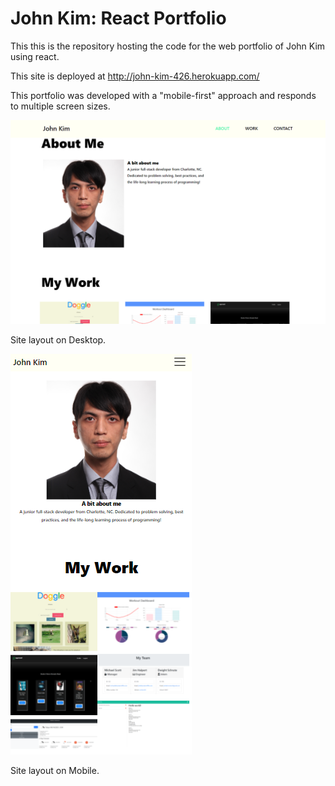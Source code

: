 # John Kim: React Portfolio

This this is the repository hosting the code for the web portfolio of John Kim using react.

This site is deployed at http://john-kim-426.herokuapp.com/

This portfolio was developed with a "mobile-first" approach and responds to multiple screen sizes. 

![Desktop Site](/src/assets/readme/desktopsite.png)

Site layout on Desktop.

![Mobile Site](/src/assets/readme/mobilesite.png)

Site layout on Mobile. 